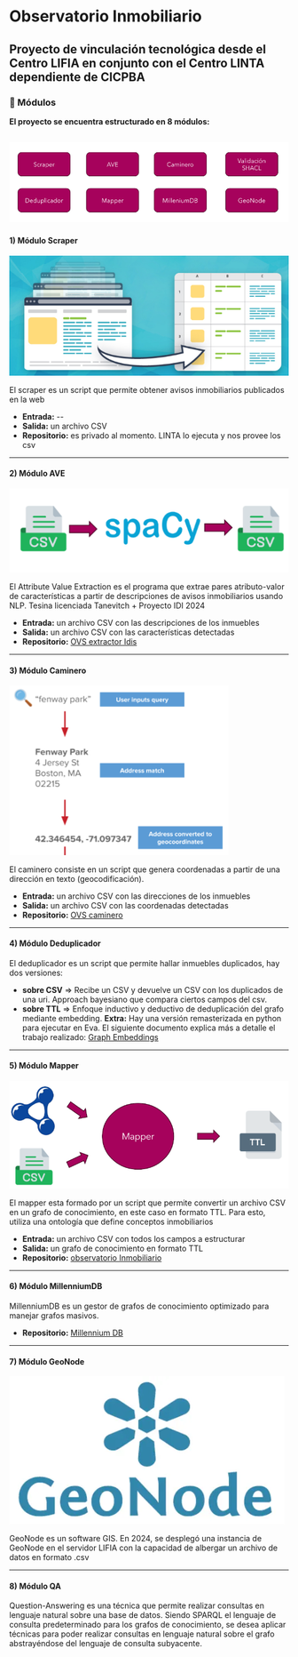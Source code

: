 # Observatorio Inmobiliario
## Proyecto de vinculación tecnológica desde el Centro LIFIA en conjunto con el Centro LINTA dependiente de CICPBA
### 🌱 Módulos
**El proyecto se encuentra estructurado en 8 módulos:** 

![Módulos](images/modulos.PNG)
---
#### 1) Módulo Scraper

![Scraper](images/scraper.PNG)

El scraper es un script que permite obtener avisos inmobiliarios publicados en la web

- **Entrada:** --
- **Salida:** un archivo CSV
- **Repositorio:** es privado al momento. LINTA lo ejecuta y nos provee los csv
---
#### 2) Módulo AVE

![Ave](images/ave.PNG)

El Attribute Value Extraction es el programa que extrae pares atributo-valor de características a partir de descripciones de avisos inmobiliarios usando NLP. Tesina licenciada Tanevitch + Proyecto IDI 2024

- **Entrada:** un archivo CSV con las descripciones de los inmuebles
- **Salida:** un archivo CSV con las características detectadas
- **Repositorio:** [OVS extractor Idis](https://github.com/cientopolis/OVS-extractor-idis)
---
#### 3) Módulo Caminero

![caminero](images/caminero.PNG)

El caminero consiste en un script que genera coordenadas a partir de una dirección en texto (geocodificación).

- **Entrada:** un archivo CSV con las direcciones de los inmuebles
- **Salida:** un archivo CSV con las coordenadas  detectadas
- **Repositorio:** [OVS caminero](https://github.com/cientopolis/OVS-caminero)
---
#### 4) Módulo Deduplicador
El deduplicador es un script que permite hallar inmuebles duplicados, hay dos versiones:
- **sobre CSV** => Recibe un CSV y devuelve un CSV con los duplicados de una uri. Approach bayesiano que compara ciertos campos del csv.
- **sobre TTL** => Enfoque inductivo y deductivo de deduplicación del grafo mediante embedding.
**Extra:** Hay una versión remasterizada en python para ejecutar en Eva. El siguiente documento explica más a detalle el trabajo realizado: [Graph Embeddings](https://docs.google.com/document/d/1GZFBkfj_5YY7em8HMkpv-gNVc4npLvi-oe9HaeFpG6M/edit?tab=t.0#heading=h.4jc0o2quxc0q)
---
#### 5) Módulo Mapper

![Mapper](images/mapper.PNG)

El mapper esta formado por un script que permite convertir un archivo CSV en un grafo de conocimiento, en este caso en formato TTL. Para esto, utiliza una ontología que define conceptos inmobiliarios

- **Entrada:** un archivo CSV con todos los campos a estructurar
- **Salida:** un grafo de conocimiento en formato TTL
- **Repositorio:** [observatorio Inmobiliario](https://github.com/tanevitch/observatorioInmobiliario-pronto)
---
#### 6) Módulo MillenniumDB
MillenniumDB es un gestor de grafos de conocimiento optimizado para manejar grafos masivos.

- **Repositorio:** [Millennium DB](https://github.com/MillenniumDB/MillenniumDB)
---
#### 7) Módulo GeoNode

![Geonode](images/geonode2.webp)

GeoNode es un software GIS. En 2024, se desplegó una instancia de GeoNode en el servidor LIFIA con la capacidad de albergar un archivo de datos en formato .csv

---
#### 8) Módulo QA
Question-Answering es una técnica que permite realizar consultas en lenguaje natural sobre una base de datos. Siendo SPARQL el lenguaje de consulta predeterminado para los grafos de conocimiento, se desea aplicar técnicas para poder realizar consultas en lenguaje natural sobre el grafo abstrayéndose del lenguaje de consulta subyacente.


